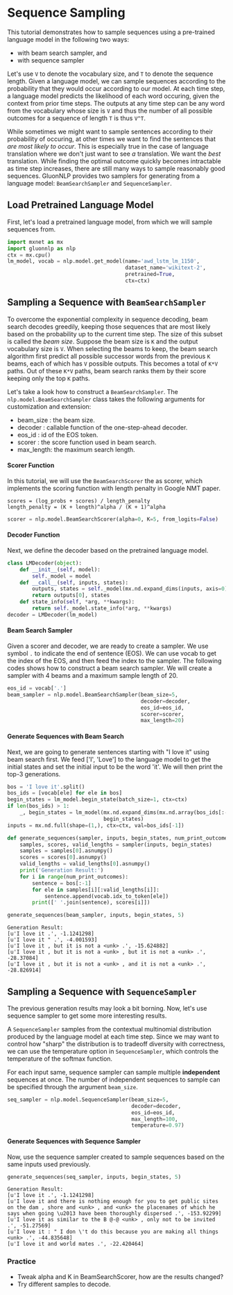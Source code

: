 
# Sequence Sampling

This tutorial demonstrates how to sample sequences using a pre-trained language model in the following two ways:

- with beam search sampler, and
- with sequence sampler

Let's use `V` to denote the vocabulary size, and `T` to denote the sequence length. Given a language model, we can sample sequences according to the probability that they would occur according to our model. At each time step, a language model predicts the likelihood of each word occuring, given the context from prior time steps. The outputs at any time step can be any word from the vocabulary whose size is `V` and thus the number of all possible outcomes for a sequence of length `T` is thus `V^T`. 

While sometimes we might want to sample sentences according to their probability of occuring, at other times we want to find the sentences that *are most likely to occur*. This is especially true in the case of language translation where we don't just want to see *a* translation. We want the *best* translation. While finding the optimal outcome quickly becomes intractable as time step increases, there are still many ways to sample reasonably good sequences. GluonNLP provides two samplers for generating from a language model: `BeamSearchSampler` and `SequenceSampler`.

## Load Pretrained Language Model
First, let's load a pretrained language model, from which we will sample sequences from. 


```python
import mxnet as mx
import gluonnlp as nlp
ctx = mx.cpu()
lm_model, vocab = nlp.model.get_model(name='awd_lstm_lm_1150',
                                      dataset_name='wikitext-2',
                                      pretrained=True,
                                      ctx=ctx)
```

## Sampling a Sequence with `BeamSearchSampler`


To overcome the exponential complexity in sequence decoding, beam search decodes greedily, keeping those sequences that are most likely based on the probability up to the current time step. The size of this subset is called the *beam size*. Suppose the beam size is `K` and the output vocabulary size is `V`. When selecting the beams to keep, the beam search algorithm first predict all possible successor words from the previous `K` beams, each of which has `V` possible outputs. This becomes a total of `K*V` paths. Out of these `K*V` paths, beam search ranks them by their score keeping only the top `K` paths.

Let's take a look how to construct a `BeamSearchSampler`. The `nlp.model.BeamSearchSampler` class takes the following arguments for customization and extension:
- beam_size : the beam size.
- decoder : callable function of the one-step-ahead decoder.
- eos_id : id of the EOS token.
- scorer : the score function used in beam search.
- max_length: the maximum search length.

#### Scorer Function

In this tutorial, we will use the `BeamSearchScorer` the as scorer, which implements the scoring function with length penalty in Google NMT paper. 
```
scores = (log_probs + scores) / length_penalty
length_penalty = (K + length)^alpha / (K + 1)^alpha
```


```python
scorer = nlp.model.BeamSearchScorer(alpha=0, K=5, from_logits=False)
```

#### Decoder Function
Next, we define the decoder based on the pretrained language model.


```python
class LMDecoder(object):
    def __init__(self, model):
        self._model = model
    def __call__(self, inputs, states):
        outputs, states = self._model(mx.nd.expand_dims(inputs, axis=0), states)
        return outputs[0], states
    def state_info(self, *arg, **kwargs):
        return self._model.state_info(*arg, **kwargs)
decoder = LMDecoder(lm_model)
```

#### Beam Search Sampler

Given a scorer and decoder, we are ready to create a sampler. We use symbol `.` to indicate the end of sentence (EOS). We can use vocab to get the index of the EOS, and then feed the index to the sampler. The following codes shows how to construct a beam search sampler. We will create a sampler with 4 beams and a maximum sample length of 20.


```python
eos_id = vocab['.']
beam_sampler = nlp.model.BeamSearchSampler(beam_size=5,
                                           decoder=decoder,
                                           eos_id=eos_id,
                                           scorer=scorer,
                                           max_length=20)
```

#### Generate Sequences with Beam Search

Next, we are going to generate sentences starting with "I love it" using beam search first. We feed ['I', 'Love'] to the language model to get the initial states and set the initial input to be the word 'it'. We will then print the top-3 generations.


```python
bos = 'I love it'.split()
bos_ids = [vocab[ele] for ele in bos]
begin_states = lm_model.begin_state(batch_size=1, ctx=ctx)
if len(bos_ids) > 1:
    _, begin_states = lm_model(mx.nd.expand_dims(mx.nd.array(bos_ids[:-1]), axis=1),
                               begin_states)
inputs = mx.nd.full(shape=(1,), ctx=ctx, val=bos_ids[-1])
```


```python
def generate_sequences(sampler, inputs, begin_states, num_print_outcomes):
    samples, scores, valid_lengths = sampler(inputs, begin_states)
    samples = samples[0].asnumpy()
    scores = scores[0].asnumpy()
    valid_lengths = valid_lengths[0].asnumpy()
    print('Generation Result:')
    for i in range(num_print_outcomes):
        sentence = bos[:-1]
        for ele in samples[i][:valid_lengths[i]]:
            sentence.append(vocab.idx_to_token[ele])
        print([' '.join(sentence), scores[i]])
```


```python
generate_sequences(beam_sampler, inputs, begin_states, 5)
```

    Generation Result:
    [u'I love it .', -1.1241298]
    [u'I love it " .', -4.001593]
    [u'I love it , but it is not a <unk> .', -15.624882]
    [u'I love it , but it is not a <unk> , but it is not a <unk> .', -28.37084]
    [u'I love it , but it is not a <unk> , and it is not a <unk> .', -28.826914]


## Sampling a Sequence with `SequenceSampler`

The previous generation results may look a bit borning. Now, let's use sequence sampler to get some more interesting results.

A `SequenceSampler` samples from the contextual multinomial distribution produced by the language model at each time step. Since we may want to control how "sharp" the distribution is to tradeoff diversity with correctness, we can use the temperature option in `SequenceSampler`, which controls the temperature of the softmax function.

For each input same, sequence sampler can sample multiple **independent** sequences at once. The number of independent sequences to sample can be specified through the argument `beam_size`.


```python
seq_sampler = nlp.model.SequenceSampler(beam_size=5,
                                        decoder=decoder,
                                        eos_id=eos_id,
                                        max_length=100,
                                        temperature=0.97)
```

#### Generate Sequences with Sequence Sampler
Now, use the sequence sampler created to sample sequences based on the same inputs used previously.


```python
generate_sequences(seq_sampler, inputs, begin_states, 5)
```

    Generation Result:
    [u'I love it .', -1.1241298]
    [u'I love it and there is nothing enough for you to get public sites on the dam , shore and <unk> , and <unk> the placenames of which he says when going \u2013 have been thoroughly dispersed .', -153.92299]
    [u'I love it as similar to the B @-@ <unk> , only not to be invited .', -51.27569]
    [u'I love it : " I don \'t do this because you are making all things <unk> .', -44.835648]
    [u'I love it and world mates .', -22.420464]


### Practice

- Tweak alpha and K in BeamSearchScorer, how are the results changed?
- Try different samples to decode.
